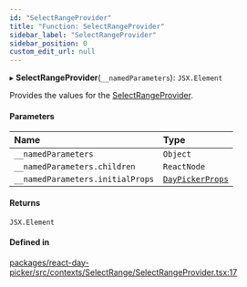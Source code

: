 ```yaml
---
id: "SelectRangeProvider"
title: "Function: SelectRangeProvider"
sidebar_label: "SelectRangeProvider"
sidebar_position: 0
custom_edit_url: null
---
```


▸ **SelectRangeProvider**(`__namedParameters`): `JSX.Element`

Provides the values for the [SelectRangeProvider](SelectRangeProvider).

#### Parameters

| Name | Type |
| :------ | :------ |
| `__namedParameters` | `Object` |
| `__namedParameters.children` | `ReactNode` |
| `__namedParameters.initialProps` | [`DayPickerProps`](../types/DayPickerProps) |

#### Returns

`JSX.Element`

#### Defined in

[packages/react-day-picker/src/contexts/SelectRange/SelectRangeProvider.tsx:17](https://github.com/gpbl/react-day-picker/blob/6bc3b9d0/packages/react-day-picker/src/contexts/SelectRange/SelectRangeProvider.tsx#L17)
